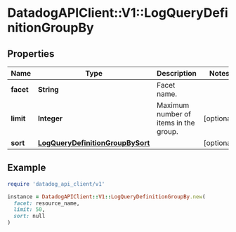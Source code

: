 # DatadogAPIClient::V1::LogQueryDefinitionGroupBy

## Properties

| Name | Type | Description | Notes |
| ---- | ---- | ----------- | ----- |
| **facet** | **String** | Facet name. |  |
| **limit** | **Integer** | Maximum number of items in the group. | [optional] |
| **sort** | [**LogQueryDefinitionGroupBySort**](LogQueryDefinitionGroupBySort.md) |  | [optional] |

## Example

```ruby
require 'datadog_api_client/v1'

instance = DatadogAPIClient::V1::LogQueryDefinitionGroupBy.new(
  facet: resource_name,
  limit: 50,
  sort: null
)
```

